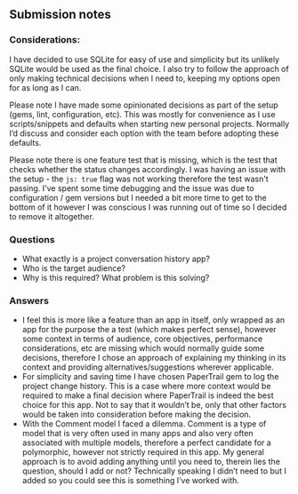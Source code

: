 ## Submission notes


### Considerations:


I have decided to use SQLite for easy of use and simplicity but its unlikely SQLite would be used as the final choice. I also try to follow the approach of only making technical decisions when I need to, keeping my options open for as long as I can.

Please note I have made some opinionated decisions as part of the setup (gems, lint, configuration, etc). This was mostly for convenience as I use scripts/snippets and defaults when starting new personal projects. Normally I’d discuss and consider each option with the team before adopting these defaults.

Please note there is one feature test that is missing, which is the test that checks whether the status changes accordingly. I was having an issue with the setup - the `js: true` flag was not working therefore the test wasn't passing. I've spent some  time debugging and the issue was due to configuration / gem versions but I needed a bit more time to get to the bottom of it however I was conscious I was running out of time so I decided to remove it altogether. 

### Questions

- What exactly is a project conversation history app? 
- Who is the target audience?
- Why is this required? What problem is this solving?

### Answers

- I feel this is more like a feature than an app in itself, only wrapped as an app for the purpose the a test (which makes perfect sense), however some context in terms of audience, core objectives, performance considerations, etc are missing which would normally guide some decisions, therefore I chose an approach of explaining my thinking in its context and providing alternatives/suggestions wherever applicable.
- For simplicity and saving time I have chosen PaperTrail gem to log the project change history. This is a case where more context would be required to make a final decision where PaperTrail is indeed the best choice for this app. Not to say that it wouldn’t be, only that other factors would be taken into consideration before making the decision.
- With the Comment model I faced a dilemma. Comment is a type of model that is very often used in many apps and also very often associated with multiple models, therefore a perfect candidate for a polymorphic, however not strictly required in this app. My general approach is to avoid adding anything until you need to, therein lies the question, should I add or not? Technically speaking I didn’t need to but I added so you could see this is something I’ve worked with.
